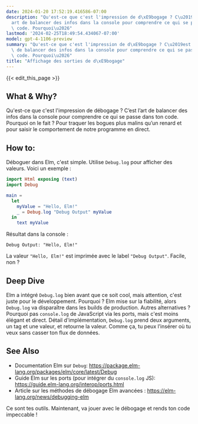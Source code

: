 ```yaml
---
date: 2024-01-20 17:52:19.416586-07:00
description: "Qu'est-ce que c'est l'impression de d\xE9bogage ? C\u2019est l\u2019\
  art de balancer des infos dans la console pour comprendre ce qui se passe dans ton\
  \ code. Pourquoi\u2026"
lastmod: '2024-02-25T18:49:54.434067-07:00'
model: gpt-4-1106-preview
summary: "Qu'est-ce que c'est l'impression de d\xE9bogage ? C\u2019est l\u2019art\
  \ de balancer des infos dans la console pour comprendre ce qui se passe dans ton\
  \ code. Pourquoi\u2026"
title: "Affichage des sorties de d\xE9bogage"
---
```


{{< edit_this_page >}}

## What & Why? 
Qu'est-ce que c'est l'impression de débogage ? C’est l’art de balancer des infos dans la console pour comprendre ce qui se passe dans ton code. Pourquoi on le fait ? Pour traquer les bogues plus malins qu’un renard et pour saisir le comportement de notre programme en direct.

## How to:
Déboguer dans Elm, c'est simple. Utilise `Debug.log` pour afficher des valeurs. Voici un exemple :

```Elm
import Html exposing (text)
import Debug

main =
  let
    myValue = "Hello, Elm!"
    _ = Debug.log "Debug Output" myValue
  in
    text myValue
```

Résultat dans la console :
```
Debug Output: "Hello, Elm!"
```

La valeur `"Hello, Elm!"` est imprimée avec le label `"Debug Output"`. Facile, non ?

## Deep Dive
Elm a intégré `Debug.log` bien avant que ce soit cool, mais attention, c'est juste pour le développement. Pourquoi ? Elm mise sur la fiabilité, alors `Debug.log` va disparaître dans les builds de production. Autres alternatives ? Pourquoi pas `console.log` de JavaScript via les ports, mais c'est moins élégant et direct. Détail d'implémentation, `Debug.log` prend deux arguments, un tag et une valeur, et retourne la valeur. Comme ça, tu peux l’insérer où tu veux sans casser ton flux de données.

## See Also
- Documentation Elm sur `Debug`: https://package.elm-lang.org/packages/elm/core/latest/Debug
- Guide Elm sur les ports (pour intégrer du `console.log` JS): https://guide.elm-lang.org/interop/ports.html
- Article sur les méthodes de débogage Elm avancées : https://elm-lang.org/news/debugging-elm

Ce sont tes outils. Maintenant, va jouer avec le débogage et rends ton code impeccable !
